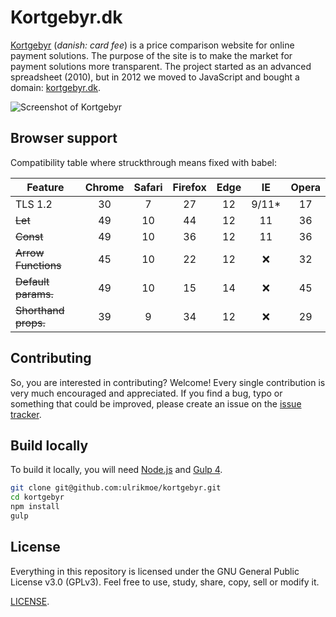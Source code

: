 # Kortgebyr.dk

[Kortgebyr](https://kortgebyr.dk) (*danish: card fee*) is a price comparison website for online payment solutions. The purpose of the site is to make the market for payment solutions more transparent. The project started as an advanced spreadsheet (2010), but in 2012 we moved to JavaScript and bought a domain: [kortgebyr.dk](https://kortgebyr.dk).

![Screenshot of Kortgebyr](/screenshot.png?raw=true "kortgebyr screenshot")


## Browser support

Compatibility table where struckthrough means fixed with babel:

Feature               | Chrome | Safari | Firefox |  Edge  |  IE    |  Opera
--------------------- | :-----:| :----: | :-----: | :----: | :----: | :----:
TLS 1.2               | 30     | 7      | 27      | 12     | 9/11*  | 17
~~Let~~               | 49     | 10     | 44      | 12     | 11     | 36
~~Const~~             | 49     | 10     | 36      | 12     | 11     | 36
~~Arrow Functions~~   | 45     | 10     | 22      | 12     | :x:    | 32
~~Default params.~~   | 49     | 10     | 15      | 14     | :x:    | 45
~~Shorthand props.~~  | 39     | 9      | 34      | 12     | :x:    | 29

## Contributing

So, you are interested in contributing? Welcome! Every single contribution is very much encouraged and appreciated. If you find a bug, typo or something that could be improved, please create an issue on the [issue tracker](https://github.com/ulrikmoe/kortgebyr/issues).

## Build locally

To build it locally, you will need [Node.js](https://nodejs.org/en/) and [Gulp 4](http://gulpjs.com).

```bash
git clone git@github.com:ulrikmoe/kortgebyr.git
cd kortgebyr
npm install
gulp
```

## License

Everything in this repository is licensed under the GNU General Public License v3.0 (GPLv3). Feel free to use, study, share, copy, sell or modify it.

[LICENSE](LICENSE).

